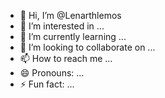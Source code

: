 - 👋 Hi, I’m @Lenarthlemos
- 👀 I’m interested in ...
- 🌱 I’m currently learning ...
- 💞️ I’m looking to collaborate on ...
- 📫 How to reach me ...
- 😄 Pronouns: ...
- ⚡ Fun fact: ...

<!---
Lenarthlemos/Lenarthlemos is a ✨ special ✨ repository because its `README.md` (this file) appears on your GitHub profile.
You can click the Preview link to take a look at your changes.
--->
